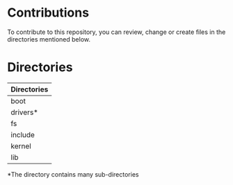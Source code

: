 # Contributions
To contribute to this repository, you can review, change or create files in the directories mentioned below.

# Directories
| Directories |
| ------- |
| boot |
| drivers* |
| fs |
| include |
| kernel |
| lib |

*The directory contains many sub-directories
